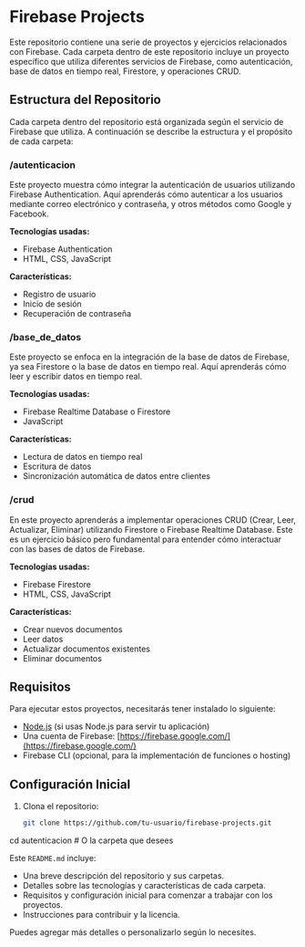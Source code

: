 # Firebase Projects

Este repositorio contiene una serie de proyectos y ejercicios relacionados con Firebase. Cada carpeta dentro de este repositorio incluye un proyecto específico que utiliza diferentes servicios de Firebase, como autenticación, base de datos en tiempo real, Firestore, y operaciones CRUD.

## Estructura del Repositorio

Cada carpeta dentro del repositorio está organizada según el servicio de Firebase que utiliza. A continuación se describe la estructura y el propósito de cada carpeta:



### /autenticacion
Este proyecto muestra cómo integrar la autenticación de usuarios utilizando Firebase Authentication. Aquí aprenderás cómo autenticar a los usuarios mediante correo electrónico y contraseña, y otros métodos como Google y Facebook.

**Tecnologías usadas:**
- Firebase Authentication
- HTML, CSS, JavaScript

**Características:**
- Registro de usuario
- Inicio de sesión
- Recuperación de contraseña

### /base_de_datos
Este proyecto se enfoca en la integración de la base de datos de Firebase, ya sea Firestore o la base de datos en tiempo real. Aquí aprenderás cómo leer y escribir datos en tiempo real.

**Tecnologías usadas:**
- Firebase Realtime Database o Firestore
- JavaScript

**Características:**
- Lectura de datos en tiempo real
- Escritura de datos
- Sincronización automática de datos entre clientes

### /crud
En este proyecto aprenderás a implementar operaciones CRUD (Crear, Leer, Actualizar, Eliminar) utilizando Firestore o Firebase Realtime Database. Este es un ejercicio básico pero fundamental para entender cómo interactuar con las bases de datos de Firebase.

**Tecnologías usadas:**
- Firebase Firestore
- HTML, CSS, JavaScript

**Características:**
- Crear nuevos documentos
- Leer datos
- Actualizar documentos existentes
- Eliminar documentos

## Requisitos

Para ejecutar estos proyectos, necesitarás tener instalado lo siguiente:

- [Node.js](https://nodejs.org) (si usas Node.js para servir tu aplicación)
- Una cuenta de Firebase: [https://firebase.google.com/](https://firebase.google.com/)
- Firebase CLI (opcional, para la implementación de funciones o hosting)

## Configuración Inicial

1. Clona el repositorio:

   ```bash
   git clone https://github.com/tu-usuario/firebase-projects.git

cd autenticacion  # O la carpeta que desees


Este `README.md` incluye:

- Una breve descripción del repositorio y sus carpetas.
- Detalles sobre las tecnologías y características de cada carpeta.
- Requisitos y configuración inicial para comenzar a trabajar con los proyectos.
- Instrucciones para contribuir y la licencia.

Puedes agregar más detalles o personalizarlo según lo necesites.

